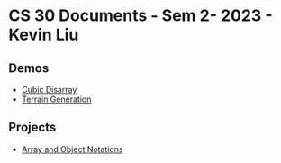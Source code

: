 # CS 30 Documents - Sem 2- 2023 - Kevin Liu

## Demos
 - [Cubic Disarray](cubic-disarray)
 - [Terrain Generation](terrain)

 ## Projects
 - [Array and Object Notations](array-assignment)